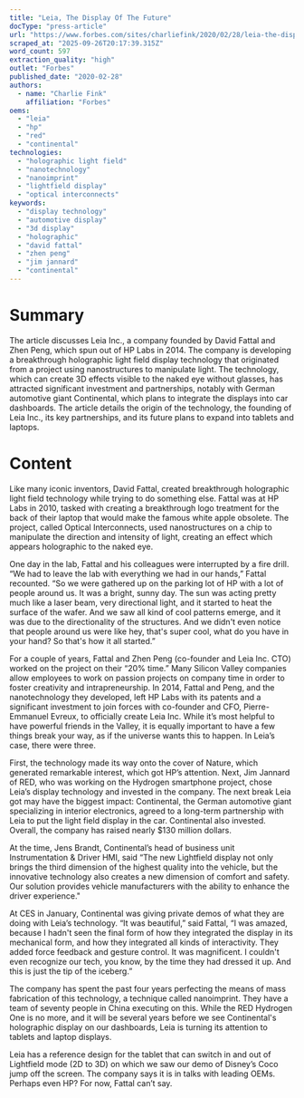 ```yaml
---
title: "Leia, The Display Of The Future"
docType: "press-article"
url: "https://www.forbes.com/sites/charliefink/2020/02/28/leia-the-display-of-the-future/"
scraped_at: "2025-09-26T20:17:39.315Z"
word_count: 597
extraction_quality: "high"
outlet: "Forbes"
published_date: "2020-02-28"
authors:
  - name: "Charlie Fink"
    affiliation: "Forbes"
oems:
  - "leia"
  - "hp"
  - "red"
  - "continental"
technologies:
  - "holographic light field"
  - "nanotechnology"
  - "nanoimprint"
  - "lightfield display"
  - "optical interconnects"
keywords:
  - "display technology"
  - "automotive display"
  - "3d display"
  - "holographic"
  - "david fattal"
  - "zhen peng"
  - "jim jannard"
  - "continental"
---
```


# Summary

The article discusses Leia Inc., a company founded by David Fattal and Zhen Peng, which spun out of HP Labs in 2014. The company is developing a breakthrough holographic light field display technology that originated from a project using nanostructures to manipulate light. The technology, which can create 3D effects visible to the naked eye without glasses, has attracted significant investment and partnerships, notably with German automotive giant Continental, which plans to integrate the displays into car dashboards. The article details the origin of the technology, the founding of Leia Inc., its key partnerships, and its future plans to expand into tablets and laptops.

# Content

Like many iconic inventors, David Fattal, created breakthrough holographic light field technology while trying to do something else. Fattal was at HP Labs in 2010, tasked with creating a breakthrough logo treatment for the back of their laptop that would make the famous white apple obsolete. The project, called Optical Interconnects, used nanostructures on a chip to manipulate the direction and intensity of light, creating an effect which appears holographic to the naked eye.

One day in the lab, Fattal and his colleagues were interrupted by a fire drill. “We had to leave the lab with everything we had in our hands,” Fattal recounted. “So we were gathered up on the parking lot of HP with a lot of people around us. It was a bright, sunny day. The sun was acting pretty much like a laser beam, very directional light, and it started to heat the surface of the wafer. And we saw all kind of cool patterns emerge, and it was due to the directionality of the structures. And we didn't even notice that people around us were like hey, that's super cool, what do you have in your hand? So that's how it all started.”

For a couple of years, Fattal and Zhen Peng (co-founder and Leia Inc. CTO) worked on the project on their “20% time.” Many Silicon Valley companies allow employees to work on passion projects on company time in order to foster creativity and intrapreneurship. In 2014, Fattal and Peng, and the nanotechnology they developed, left HP Labs with its patents and a significant investment to join forces with co-founder and CFO, Pierre-Emmanuel Evreux, to officially create Leia Inc. While it’s most helpful to have powerful friends in the Valley, it is equally important to have a few things break your way, as if the universe wants this to happen. In Leia’s case, there were three.

First, the technology made its way onto the cover of Nature, which generated remarkable interest, which got HP’s attention. Next, Jim Jannard of RED, who was working on the Hydrogen smartphone project, chose Leia’s display technology and invested in the company. The next break Leia got may have the biggest impact: Continental, the German automotive giant specializing in interior electronics, agreed to a long-term partnership with Leia to put the light field display in the car. Continental also invested. Overall, the company has raised nearly $130 million dollars.

At the time, Jens Brandt, Continental’s head of business unit Instrumentation & Driver HMI, said “The new Lightfield display not only brings the third dimension of the highest quality into the vehicle, but the innovative technology also creates a new dimension of comfort and safety. Our solution provides vehicle manufacturers with the ability to enhance the driver experience."

At CES in January, Continental was giving private demos of what they are doing with Leia’s technology. “It was beautiful,” said Fattal, “I was amazed, because I hadn't seen the final form of how they integrated the display in its mechanical form, and how they integrated all kinds of interactivity. They added force feedback and gesture control. It was magnificent. I couldn't even recognize our tech, you know, by the time they had dressed it up. And this is just the tip of the iceberg.”

The company has spent the past four years perfecting the means of mass fabrication of this technology, a technique called nanoimprint. They have a team of seventy people in China executing on this. While the RED Hydrogen One is no more, and it will be several years before we see Continental's holographic display on our dashboards, Leia is turning its attention to tablets and laptop displays.

Leia has a reference design for the tablet that can switch in and out of Lightfield mode (2D to 3D) on which we saw our demo of Disney’s Coco jump off the screen. The company says it is in talks with leading OEMs. Perhaps even HP? For now, Fattal can’t say.